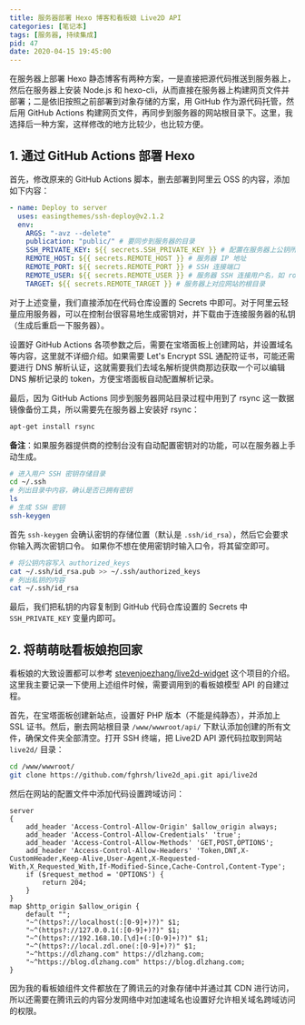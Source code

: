 ```yaml
---
title: 服务器部署 Hexo 博客和看板娘 Live2D API
categories: [笔记本]
tags: [服务器, 持续集成]
pid: 47
date: 2020-04-15 19:45:00
---
```


在服务器上部署 Hexo 静态博客有两种方案，一是直接把源代码推送到服务器上，然后在服务器上安装 Node.js 和 hexo-cli，从而直接在服务器上构建网页文件并部署；二是依旧按照之前部署到对象存储的方案，用 GitHub 作为源代码托管，然后用 GitHub Actions 构建网页文件，再同步到服务器的网站根目录下。这里，我选择后一种方案，这样修改的地方比较少，也比较方便。
<!--more-->

## 1. 通过 GitHub Actions 部署 Hexo

首先，修改原来的 GitHub Actions 脚本，删去部署到阿里云 OSS 的内容，添加如下内容：

```yaml
- name: Deploy to server
  uses: easingthemes/ssh-deploy@v2.1.2
  env:
    ARGS: "-avz --delete"
    publication: "public/" # 要同步到服务器的目录
    SSH_PRIVATE_KEY: ${{ secrets.SSH_PRIVATE_KEY }} # 配置在服务器上公钥所对应的私钥
    REMOTE_HOST: ${{ secrets.REMOTE_HOST }} # 服务器 IP 地址
    REMOTE_PORT: ${{ secrets.REMOTE_PORT }} # SSH 连接端口
    REMOTE_USER: ${{ secrets.REMOTE_USER }} # 服务器 SSH 连接用户名，如 root
    TARGET: ${{ secrets.REMOTE_TARGET }} # 服务器上对应网站的根目录
```

对于上述变量，我们直接添加在代码仓库设置的 Secrets 中即可。对于阿里云轻量应用服务器，可以在控制台很容易地生成密钥对，并下载由于连接服务器的私钥（生成后重启一下服务器）。

设置好 GitHub Actions 各项参数之后，需要在宝塔面板上创建网站，并设置域名等内容，这里就不详细介绍。如果需要 Let's Encrypt SSL 通配符证书，可能还需要进行 DNS 解析认证，这就需要我们去域名解析提供商那边获取一个可以编辑 DNS 解析记录的 token，方便宝塔面板自动配置解析记录。

最后，因为 GitHub Actions 同步到服务器网站目录过程中用到了 rsync 这一数据镜像备份工具，所以需要先在服务器上安装好 rsync：

```sh
apt-get install rsync
```

**备注**：如果服务器提供商的控制台没有自动配置密钥对的功能，可以在服务器上手动生成。

```sh
# 进入用户 SSH 密钥存储目录
cd ~/.ssh
# 列出目录中内容，确认是否已拥有密钥
ls
# 生成 SSH 密钥
ssh-keygen
```

首先 `ssh-keygen` 会确认密钥的存储位置（默认是 `.ssh/id_rsa`），然后它会要求你输入两次密钥口令。 如果你不想在使用密钥时输入口令，将其留空即可。

```sh
# 将公钥内容写入 authorized_keys
cat ~/.ssh/id_rsa.pub >> ~/.ssh/authorized_keys
# 列出私钥的内容
cat ~/.ssh/id_rsa
```

最后，我们把私钥的内容复制到 GitHub 代码仓库设置的 Secrets 中 `SSH_PRIVATE_KEY` 变量内即可。

## 2. 将萌萌哒看板娘抱回家

看板娘的大致设置都可以参考 [stevenjoezhang/live2d-widget](https://github.com/stevenjoezhang/live2d-widget) 这个项目的介绍。这里我主要记录一下使用上述组件时候，需要调用到的看板娘模型 API 的自建过程。

首先，在宝塔面板创建新站点，设置好 PHP 版本（不能是纯静态），并添加上 SSL 证书。然后，删去网站根目录 `/www/wwwroot/api/` 下默认添加创建的所有文件，确保文件夹全部清空。打开 SSH 终端，把 Live2D API 源代码拉取到网站 `live2d/` 目录：

```sh
cd /www/wwwroot/
git clone https://github.com/fghrsh/live2d_api.git api/live2d
```

然后在网站的配置文件中添加代码设置跨域访问：

```nginx
server
{
    add_header 'Access-Control-Allow-Origin' $allow_origin always;
    add_header 'Access-Control-Allow-Credentials' 'true';
    add_header 'Access-Control-Allow-Methods' 'GET,POST,OPTIONS';
    add_header 'Access-Control-Allow-Headers' 'Token,DNT,X-CustomHeader,Keep-Alive,User-Agent,X-Requested-With,X_Requested_With,If-Modified-Since,Cache-Control,Content-Type';
    if ($request_method = 'OPTIONS') {
        return 204;
    }
}
map $http_origin $allow_origin {
    default "";
    "~^(https?://localhost(:[0-9]+)?)" $1;
    "~^(https?://127.0.0.1(:[0-9]+)?)" $1; 
    "~^(https?://192.168.10.[\d]+(:[0-9]+)?)" $1;
    "~^(https?://local.zdl.one(:[0-9]+)?)" $1;
    "~^https://dlzhang.com" https://dlzhang.com;
    "~^https://blog.dlzhang.com" https://blog.dlzhang.com;
}
```
因为我的看板娘组件文件都放在了腾讯云的对象存储中并通过其 CDN 进行访问，所以还需要在腾讯云的内容分发网络中对加速域名也设置好允许相关域名跨域访问的权限。